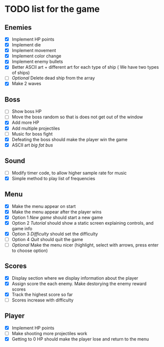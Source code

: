 # TODO list for the game

## Enemies

- [X] Implement HP points
- [X] Implement die
- [X] Implement movement
- [X] Implement color change
- [X] Implement enemy bullets
- [X] Better ASCII art + different art for each type of ship ( We have two types of ships)
- [ ] *Optional* Delete dead ship from the array
- [X] Make 2 waves

## Boss
- [ ] Show boss HP
- [ ] Move the boss random so that is does not get out of the window
- [x] Add more HP
- [x] Add multiple projectiles
- [ ] Music for boss fight
- [x] Defeating the boss should make the player win the game
- [x] ASCII art *big fat bus*

## Sound
- [ ] Modify timer code, to allow higher sample rate for music
- [X] Simple method to play list of frequencies

## Menu
- [x] Make the menu appear on start
- [X] Make the menu appear after the player wins
- [x] Option 1 *New game* should start a new game
- [x] Option 2 *Tutorial* should show a static screen explaining controls, and game info
- [x] Option 3 *Difficulty* should set the difficulty
- [ ] Option 4 *Quit* should quit the game
- [ ] *Optional* Make the menu nicer (highlight, select with arrows, press enter to choose option)

## Scores
- [X] Display section where we display information about the player
- [X] Assign score the each enemy. Make destorying the enemy reward scores
- [X] Track the highest score so far
- [ ] Scores increase with difficulty

## Player
- [X] Implement HP points
- [ ] Make shooting more projectiles work
- [X] Getting to 0 HP should make the player lose and return to the menu
